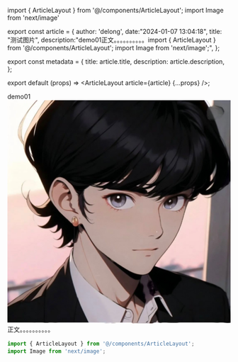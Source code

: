 import { ArticleLayout } from '@/components/ArticleLayout';
import Image from 'next/image'

export const article = {
  author: 'delong',
  date:"2024-01-07 13:04:18",
  title: "测试图片",
  description:"demo01正文。。。。。。。。。。import { ArticleLayout } from '@/components/ArticleLayout'; import Image from 'next/image';",
};

export const metadata = {
  title: article.title,
  description: article.description,
};

export default (props) => <ArticleLayout article={article} {...props} />;

demo01![favicon-16x16.jpeg](../../images/articles/c205e49879cb5a9597622e1a937752b9.jpeg)<br />正文。。。。。。。。。。
```javascript
import { ArticleLayout } from '@/components/ArticleLayout';
import Image from 'next/image';
```
